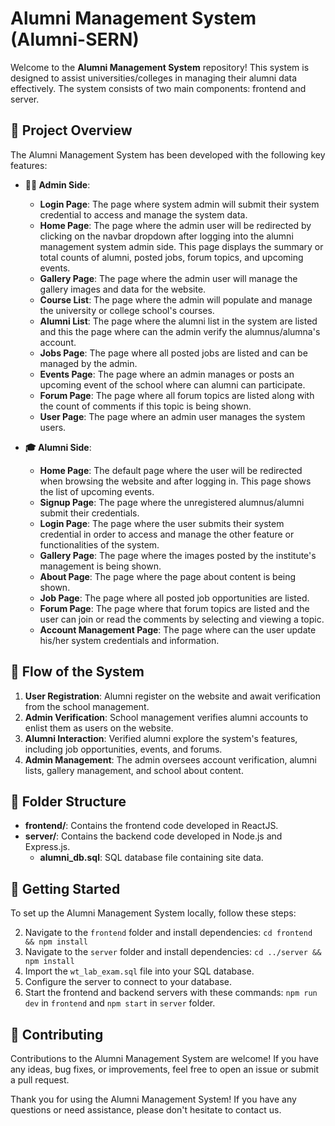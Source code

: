 # Alumni Management System (Alumni-SERN)

Welcome to the **Alumni Management System** repository! This system is designed to assist universities/colleges in managing their alumni data effectively. The system consists of two main components: frontend and server.

## 🎯 Project Overview

The Alumni Management System has been developed with the following key features:

- **👨‍💼 Admin Side**: 
  - **Login Page**: The page where system admin will submit their system credential to access and manage the system data.
  - **Home Page**: The page where the admin user will be redirected by clicking on the navbar dropdown after logging into the alumni management system admin side. This page displays the summary or total counts of alumni, posted jobs, forum topics, and upcoming events.
  - **Gallery Page**: The page where the admin user will manage the gallery images and data for the website.
  - **Course List**: The page where the admin will populate and manage the university or college school's courses.
  - **Alumni List**: The page where the alumni list in the system are listed and this the page where can the admin verify the alumnus/alumna's account.
  - **Jobs Page**: The page where all posted jobs are listed and can be managed by the admin.
  - **Events Page**: The page where an admin manages or posts an upcoming event of the school where can alumni can participate.
  - **Forum Page**: The page where all forum topics are listed along with the count of comments if this topic is being shown.
  - **User Page**: The page where an admin user manages the system users.
  <!-- - **System Settings Page**: The page where an admin setup or manages the institute information to be shown on the website. -->
  
- **🎓 Alumni Side**:
  - **Home Page**: The default page where the user will be redirected when browsing the website and after logging in. This page shows the list of upcoming events.
  - **Signup Page**: The page where the unregistered alumnus/alumni submit their credentials.
  - **Login Page**: The page where the user submits their system credential in order to access and manage the other feature or functionalities of the system.
  - **Gallery Page**: The page where the images posted by the institute's management is being shown.
  - **About Page**: The page where the page about content is being shown.
  - **Job Page**: The page where all posted job opportunities are listed.
  - **Forum Page**: The page where that forum topics are listed and the user can join or read the comments by selecting and viewing a topic.
  - **Account Management Page**: The page where can the user update his/her system credentials and information.

## 🔄 Flow of the System

1. **User Registration**: Alumni register on the website and await verification from the school management.
2. **Admin Verification**: School management verifies alumni accounts to enlist them as users on the website.
3. **Alumni Interaction**: Verified alumni explore the system's features, including job opportunities, events, and forums.
4. **Admin Management**: The admin oversees account verification, alumni lists, gallery management, and school about content.

## 📂 Folder Structure

- **frontend/**: Contains the frontend code developed in ReactJS.
- **server/**: Contains the backend code developed in Node.js and Express.js.
  - **alumni_db.sql**: SQL database file containing site data.

## 🚀 Getting Started

To set up the Alumni Management System locally, follow these steps:

2. Navigate to the `frontend` folder and install dependencies: `cd frontend && npm install`
3. Navigate to the `server` folder and install dependencies: `cd ../server && npm install`
4. Import the `wt_lab_exam.sql` file into your SQL database.
5. Configure the server to connect to your database.
6. Start the frontend and backend servers with these commands: `npm run dev` in `frontend` and `npm start` in `server` folder.

## 🤝 Contributing

Contributions to the Alumni Management System are welcome! If you have any ideas, bug fixes, or improvements, feel free to open an issue or submit a pull request.

Thank you for using the Alumni Management System! If you have any questions or need assistance, please don't hesitate to contact us.
